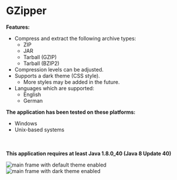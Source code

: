 # GZipper

<b>Features:</b><br />

* Compress and extract the following archive types:
  - ZIP
  - JAR
  - Tarball (GZIP)
  - Tarball (BZIP2)
* Compression levels can be adjusted.
* Supports a dark theme (CSS style).
  - More styles may be added in the future.
* Languages which are supported:
  - English
  - German
  
<b>The application has been tested on these platforms:</b>
 - Windows
 - Unix-based systems

<br /><br />
<b>This application requires at least Java 1.8.0_40 (Java 8 Update 40)</b>

<img src="https://homepages.fhv.at/mfu7609/images/gzipper_gui_FX.PNG" alt="main frame with default theme enabled"/><br />
<img src="https://homepages.fhv.at/mfu7609/images/gzipper_gui_FX_DARK.PNG" alt="main frame with dark theme enabled"/>
